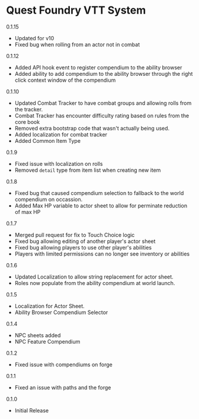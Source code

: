 # Quest Foundry VTT System

0.1.15

-   Updated for v10
-   Fixed bug when rolling from an actor not in combat

0.1.12

-   Added API hook event to register compendium to the ability browser
-   Added ability to add compendium to the ability browser through the right click context window of the compendium

0.1.10

-   Updated Combat Tracker to have combat groups and allowing rolls from the tracker.
-   Combat Tracker has encounter difficulty rating based on rules from the core book
-   Removed extra bootstrap code that wasn't actually being used.
-   Added localization for combat tracker
-   Added Common Item Type

0.1.9

-   Fixed issue with localization on rolls
-   Removed `detail` type from item list when creating new item

0.1.8

-   Fixed bug that caused compendium selection to fallback to the world compendium on occassion.
-   Added Max HP variable to actor sheet to allow for perminate reduction of max HP

0.1.7

-   Merged pull request for fix to Touch Choice logic
-   Fixed bug allowing editing of another player's actor sheet
-   Fixed bug allowing players to use other player's abilities
-   Players with limited permissions can no longer see inventory or abilities

0.1.6

-   Updated Localization to allow string replacement for actor sheet.
-   Roles now populate from the ability compendium at world launch.

0.1.5

-   Localization for Actor Sheet.
-   Ability Browser Compendium Selector

0.1.4

-   NPC sheets added
-   NPC Feature Compendium

0.1.2

-   Fixed issue with compendiums on forge

0.1.1

-   Fixed an issue with paths and the forge

0.1.0

-   Initial Release
